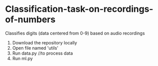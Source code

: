 # Classification-task-on-recordings-of-numbers
Classifies digits (data centered from 0-9) based on audio recordings

1. Download the repository locally
2. Open file named 'utils'
3. Run data.py                                              //to process data
4. Run ml.py
